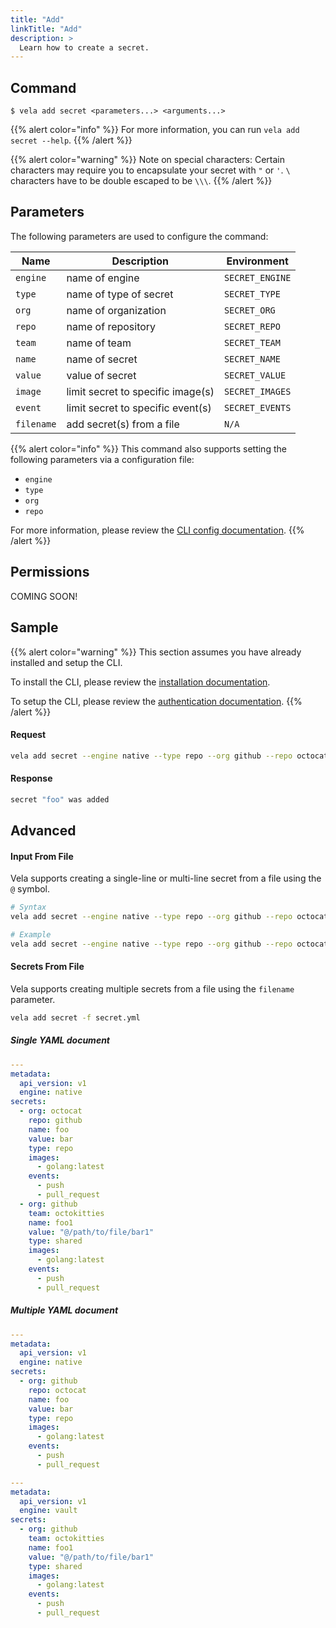 ```yaml
---
title: "Add"
linkTitle: "Add"
description: >
  Learn how to create a secret.
---
```


## Command

```
$ vela add secret <parameters...> <arguments...>
```

{{% alert color="info" %}}
For more information, you can run `vela add secret --help`.
{{% /alert %}}

{{% alert color="warning" %}}
Note on special characters:
Certain characters may require you to encapsulate your secret with `"` or `'`.
`\` characters have to be double escaped to be `\\\`.
{{% /alert %}}

## Parameters

The following parameters are used to configure the command:

| Name       | Description                       | Environment     |
| ---------- | --------------------------------- | --------------- |
| `engine`   | name of engine                    | `SECRET_ENGINE` |
| `type`     | name of type of secret            | `SECRET_TYPE`   |
| `org`      | name of organization              | `SECRET_ORG`    |
| `repo`     | name of repository                | `SECRET_REPO`   |
| `team`     | name of team                      | `SECRET_TEAM`   |
| `name`     | name of secret                    | `SECRET_NAME`   |
| `value`    | value of secret                   | `SECRET_VALUE`  |
| `image`    | limit secret to specific image(s) | `SECRET_IMAGES` |
| `event`    | limit secret to specific event(s) | `SECRET_EVENTS` |
| `filename` | add secret(s) from a file         | `N/A`           |

{{% alert color="info" %}}
This command also supports setting the following parameters via a configuration file:

- `engine`
- `type`
- `org`
- `repo`

For more information, please review the [CLI config documentation](/docs/cli/config/).
{{% /alert %}}

## Permissions

COMING SOON!

## Sample

{{% alert color="warning" %}}
This section assumes you have already installed and setup the CLI.

To install the CLI, please review the [installation documentation](/docs/cli/install/).

To setup the CLI, please review the [authentication documentation](/docs/cli/authentication/).
{{% /alert %}}

#### Request

```sh
vela add secret --engine native --type repo --org github --repo octocat --name foo --value bar
```

#### Response

```sh
secret "foo" was added
```

## Advanced

#### Input From File

Vela supports creating a single-line or multi-line secret from a file using the `@` symbol.

```sh
# Syntax
vela add secret --engine native --type repo --org github --repo octocat --name foo --value @/path/to/file

# Example
vela add secret --engine native --type repo --org github --repo octocat --name foo --value @$HOME/tmp/secret.txt
```

#### Secrets From File

Vela supports creating multiple secrets from a file using the `filename` parameter.

```sh
vela add secret -f secret.yml
```

##### Single YAML document

```yaml
---
metadata:
  api_version: v1
  engine: native
secrets:
  - org: octocat
    repo: github
    name: foo
    value: bar
    type: repo
    images:
      - golang:latest
    events:
      - push
      - pull_request
  - org: github
    team: octokitties
    name: foo1
    value: "@/path/to/file/bar1"
    type: shared
    images:
      - golang:latest
    events:
      - push
      - pull_request
```

##### Multiple YAML document

```yaml
---
metadata:
  api_version: v1
  engine: native
secrets:
  - org: github
    repo: octocat
    name: foo
    value: bar
    type: repo
    images:
      - golang:latest
    events:
      - push
      - pull_request

---
metadata:
  api_version: v1
  engine: vault
secrets:
  - org: github
    team: octokitties
    name: foo1
    value: "@/path/to/file/bar1"
    type: shared
    images:
      - golang:latest
    events:
      - push
      - pull_request
```
